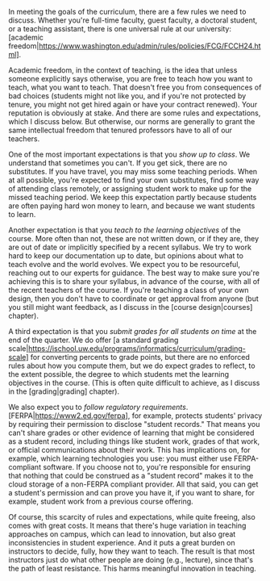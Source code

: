 In meeting the goals of the curriculum, there are a few rules we need to discuss. Whether you're full-time faculty, guest faculty, a doctoral student, or a teaching assistant, there is one universal rule at our university: [academic freedom|https://www.washington.edu/admin/rules/policies/FCG/FCCH24.html].

Academic freedom, in the context of teaching, is the idea that unless someone explicitly says otherwise, you are free to teach how you want to teach, what you want to teach. That doesn't free you from consequences of bad choices (students might not like you, and if you're not protected by tenure, you might not get hired again or have your contract renewed). Your reputation is obviously at stake. And there are some rules and expectations, which I discuss below. But otherwise, our norms are generally to grant the same intellectual freedom that tenured professors have to all of our teachers.

One of the most important expectations is that you *show up to class*.  We understand that sometimes you can't.  If you get sick, there are no substitutes. If you have travel, you may miss some teaching periods. When at all possible, you're expected to find your own substitutes, find some way of attending class remotely, or assigning student work to make up for the missed teaching period. We keep this expectation partly because students are often paying hard won money to learn, and because we want students to learn.

Another expectation is that you *teach to the learning objectives* of the course. More often than not, these are not written down, or if they are, they are out of date or implicitly specified by a recent syllabus. We try to work hard to keep our documentation up to date, but opinions about what to teach evolve and the world evolves. We expect you to be resourceful, reaching out to our experts for guidance. The best way to make sure you're achieving this is to share your syllabus, in advance of the course, with all of the recent teachers of the course. If you're teaching a class of your own design, then you don't have to coordinate or get approval from anyone (but you still might want feedback, as I discuss in the [course design|courses] chapter).

A third expectation is that you *submit grades for all students on time* at the end of the quarter. We do offer [a standard grading scale|https://ischool.uw.edu/programs/informatics/curriculum/grading-scale] for converting percents to grade points, but there are no enforced rules about how you compute them, but we do expect grades to reflect, to the extent possible, the degree to which students met the learning objectives in the course. (This is often quite difficult to achieve, as I discuss in the [grading|grading] chapter).
		
We also expect you to *follow regulatory requirements*. [FERPA|https://www2.ed.gov/ferpa], for example, protects students' privacy by requiring their permission to disclose "student records." That means you can't share grades or other evidence of learning that might be considered as a student record, including things like student work, grades of that work, or official communications about their work. This has implications on, for example, which learning technologies you use: you must either use FERPA-compliant software. If you choose not to, you're responsible for ensuring that nothing that could be construed as a "student record" makes it to the cloud storage of a non-FERPA compliant provider. All that said, you can get a student's permission and can prove you have it, if you want to share, for example, student work from a previous course offering.

Of course, this scarcity of rules and expectations, while quite freeing, also comes with great costs. It means that there's huge variation in teaching approaches on campus, which can lead to innovation, but also great inconsistencies in student experience. And it puts a great burden on instructors to decide, fully, how they want to teach. The result is that most instructors just do what other people are doing (e.g., lecture), since that's the path of least resistance. This harms meaningful innovation in teaching.